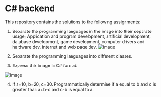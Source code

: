# C# backend
This repository contains the solutions to the following assignments:
1. Separate the programming languages in the image into their separate usage; Application and program development, artificial development, database development, game development, computer drivers and hardware dev, internet and web page dev.
![image](https://user-images.githubusercontent.com/65626254/159162850-8dde1dd2-6b3e-4eb6-962b-2777d5dd169d.png)

2. Separate the programming languages into different classes.

3. Express this image in C# format.

![image](https://user-images.githubusercontent.com/65626254/159171512-75716ed2-504e-4ce0-a989-40a607e192e0.png)

4. If a=10, b=20, c=30. Programmatically determine if a equal to b and c is greater than a+b-c and c-b is equal to  a.

